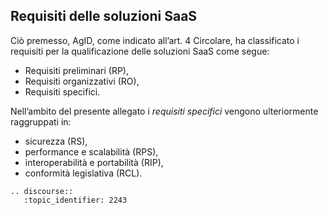 ## Requisiti delle soluzioni SaaS

Ciò premesso, AgID, come indicato all’art. 4 Circolare, ha classificato i requisiti per la qualificazione delle soluzioni SaaS come segue:

* Requisiti preliminari (RP),
* Requisiti organizzativi (RO),
* Requisiti specifici.

Nell’ambito del presente allegato i *requisiti specifici* vengono ulteriormente raggruppati in:

* sicurezza (RS), 
* performance e scalabilità (RPS), 
* interoperabilità e portabilità (RIP), 
* conformità legislativa (RCL).

```eval_rst
.. discourse::
   :topic_identifier: 2243
```
